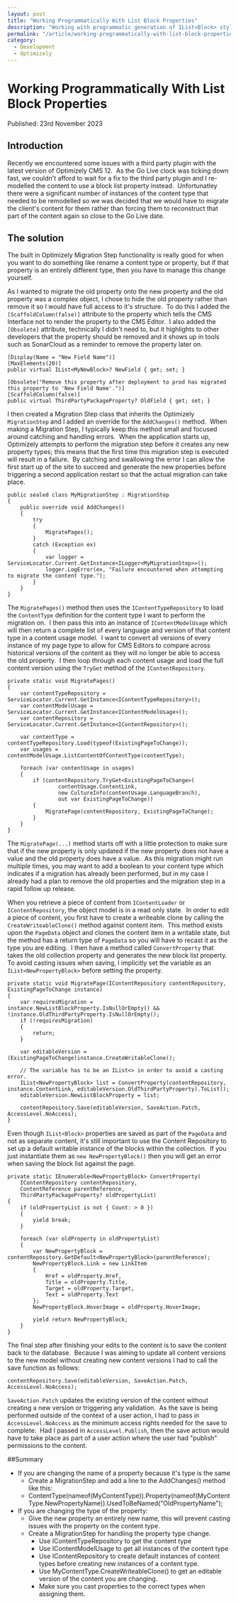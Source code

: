 ```yaml
---
layout: post
title: "Working Programmatically With List Block Properties"
description: "Working with programmatic generation of IList<Block> style properties in Optimizely CMS 12."
permalink: "/article/working-programmatically-with-list-block-properties"
category:
  - Development
  - Optimizely
---
```


# Working Programmatically With List Block Properties

Published: 23rd November 2023

## Introduction

Recently we encountered some issues with a third party plugin with the latest version of Optimizely CMS 12.  As the Go Live clock was ticking down fast, we couldn't afford to wait for a fix to the third party plugin and I re-modelled the content to use a block list property instead.  Unfortunatley there were a significant number of instances of the content type that needed to be remodelled so we was decided that we would have to migrate the client's content for them rather than forcing them to reconstruct that part of the content again so close to the Go Live date.

## The solution

The built in Optimizely Migration Step functionality is really good for when you want to do something like rename a content type or property, but if that property is an entirely different type, then you have to manage this change yourself.

As I wanted to migrate the old property onto the new property and the old property was a complex object, I chose to hide the old property rather than remove it so I would have full access to it's structure.  To do this I added the `[ScaffoldColumn(false)]` attribute to the property which tells the CMS Interface not to render the property to the CMS Editor.  I also added the `[Obsolete]` attribute, technically I didn't need to, but it highlights to other developers that the property should be removed and it shows up in tools such as SonarCloud as a reminder to remove the property later on.

```
[Display(Name = "New Field Name")]
[MaxElements(20)]
public virtual IList<MyNewBlock>? NewField { get; set; }

[Obsolete("Remove this property after deployment to prod has migrated this property to 'New Field Name'.")]
[ScaffoldColumn(false)]
public virtual ThirdPartyPackageProperty? OldField { get; set; }
```

I then created a Migration Step class that inherits the Optimizely `MigrationStep` and I added an override for the `AddChanges()` method.  When making a Migration Step, I typically keep this method small and focused around catching and handling errors.  When the application starts up, Optimizely attempts to perform the migration step before it creates any new property types; this means that the first time this migration step is executed will result in a failure.  By catching and swallowing the error I can allow the first start up of the site to succeed and generate the new properties before triggering a second application restart so that the actual migration can take place.

```
public sealed class MyMigrationStep : MigrationStep
{
    public override void AddChanges()
    {
        try
        {
            MigratePages();
        }
        catch (Exception ex)
        {
            var logger = ServiceLocator.Current.GetInstance<ILogger<MyMigrationStep>>();
            logger.LogError(ex, "Failure encountered when attempting to migrate the content type.");
        }
    }
}
```

The `MigratePages()` method then uses the `IContentTypeRepository` to load the `ContentType` definition for the content type I want to perform the migration on.  I then pass this into an instance of `IContentModelUsage` which will then return a complete list of every language and version of that content type in a content usage model.  I want to convert all versions of every instance of my page type to allow for CMS Editors to compare across historical versions of the content as they will no longer be able to access the old property.  I then loop through each content usage and load the full content version using the `TryGet` method of the `IContentRepository`.

```
private static void MigratePages()
{
	var contentTypeRepository = ServiceLocator.Current.GetInstance<IContentTypeRepository>();
	var contentModelUsage = ServiceLocator.Current.GetInstance<IContentModelUsage>();
	var contentRepository = ServiceLocator.Current.GetInstance<IContentRepository>();

	var contentType = contentTypeRepository.Load(typeof(ExistingPageToChange));
	var usages = contentModelUsage.ListContentOfContentType(contentType);

	foreach (var contentUsage in usages)
	{
		if (contentRepository.TryGet<ExistingPageToChange>(
				contentUsage.ContentLink,
				new CultureInfo(contentUsage.LanguageBranch),
				out var ExistingPageToChange))
		{
			MigratePage(contentRepository, ExistingPageToChange);
		}
	}
}
```

The `MigratePage(...)` method starts off with a little protection to make sure that if the new property is only updated if the new property does not have a value and the old property does have a value.  As this migration might run multiple times, you may want to add a boolean to your content type which indicates if a migration has already been performed, but in my case I already had a plan to remove the old properties and the migration step in a rapid follow up release.

When you retrieve a piece of content from `IContentLoader` or `IContentRepository`, the object model is in a read only state.  In order to edit a piece of content, you first have to create a writeable clone by calling the `CreateWriteableClone()` method against content item.  This method exists upon the `PageData` object and clones the content item in a writable state, but the method has a return type of `PageData` so you will have to recast it as the type you are editing.  I then have a method called `ConvertProperty` that takes the old collection property and generates the new block list property.  To avoid casting issues when saving, I implicitly set the variable as an `IList<NewPropertyBlock>` before setting the property.

```
private static void MigratePage(IContentRepository contentRepository, ExistingPageToChange instance)
{
	var requiresMigration = instance.NewListBlockProperty.IsNullOrEmpty() && !instance.OldThirdPartyProperty.IsNullOrEmpty();
	if (!requiresMigration)
	{
		return;
	}

	var editableVersion = (ExistingPageToChange)instance.CreateWritableClone();

	// The variable has to be an IList<> in order to avoid a casting error.
	IList<NewPropertyBlock> list = ConvertProperty(contentRepository, instance.ContentLink, editableVersion.OldThirdPartyProperty).ToList();
	editableVersion.NewListBlockProperty = list;

	contentRepository.Save(editableVersion, SaveAction.Patch, AccessLevel.NoAccess);
}
```

Even though `IList<Block>` properties are saved as part of the `PageData` and not as separate content, it's still important to use the Content Repository to set up a default writable instance of the blocks within the collection.  If you just instantiate them as `new NewPropertyBlock()` then you will get an error when saving the block list against the page.

```
private static IEnumerable<NewPropertyBlock> ConvertProperty(
	IContentRepository contentRepository,
	ContentReference parentReference,
	ThirdPartyPackageProperty? oldPropertyList)
{
	if (oldPropertyList is not { Count: > 0 })
	{
		yield break;
	}

	foreach (var oldProperty in oldPropertyList)
	{
		var NewPropertyBlock = contentRepository.GetDefault<NewPropertyBlock>(parentReference);
		NewPropertyBlock.Link = new LinkItem
		{
			Href = oldProperty.Href,
			Title = oldProperty.Title,
			Target = oldProperty.Target,
			Text = oldProperty.Text
		};
		NewPropertyBlock.HoverImage = oldProperty.HoverImage;

		yield return NewPropertyBlock;
	}
}
```

The final step after finishing your edits to the content is to save the content back to the database.  Because I was aiming to update all content versions to the new model without creating new content versions I had to call the save function as follows:

```
contentRepository.Save(editableVersion, SaveAction.Patch, AccessLevel.NoAccess);
```

`SaveAction.Patch` updates the existing version of the content without creating a new version or triggering any validation.  As the save is being performed outside of the context of a user action, I had to pass in `AccessLevel.NoAccess` as the minimum access rights needed for the save to complete.  Had I passed in `AccessLevel.Publish`, then the save action would have to take place as part of a user action where the user had "publish" permissions to the content.

##Summary

- If you are changing the name of a property because it's type is the same
  - Create a MigrationStep and add a line to the AddChanges() method like this:
  - ContentType(nameof(MyContentType)).Property(nameof(MyContentType.NewPropertyName)).UsedToBeNamed("OldPropertyName");
- If you are changing the type of the property:
  - Give the new property an entirely new name, this will prevent casting issues with the property on the content type.
  - Create a MigrationStep for handling the property type change.
    - Use IContentTypeRepository to get the content type
    - Use IContentModelUsage to get all instances of the content type 
    - Use IContentRepository to create default instances of content types before creating new instances of a content type.
    - Use MyContentType.CreateWriteableClone() to get an editable version of the content you are changing.
    - Make sure you cast properties to the correct types when assigning them.
